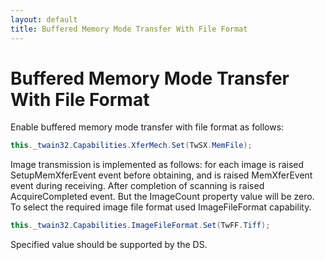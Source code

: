 ```yaml
---
layout: default
title: Buffered Memory Mode Transfer With File Format
---
```

# Buffered Memory Mode Transfer With File Format

Enable buffered memory mode transfer with file format as follows:

```c#
this._twain32.Capabilities.XferMech.Set(TwSX.MemFile);
```

Image transmission is implemented as follows: for each image is raised SetupMemXferEvent event before obtaining, and is raised MemXferEvent event during receiving. After completion of scanning is raised AcquireCompleted event. But the ImageCount property value will be zero.
To select the required image file format used ImageFileFormat capability.

```c#
this._twain32.Capabilities.ImageFileFormat.Set(TwFF.Tiff);
```

Specified value should be supported by the DS.

